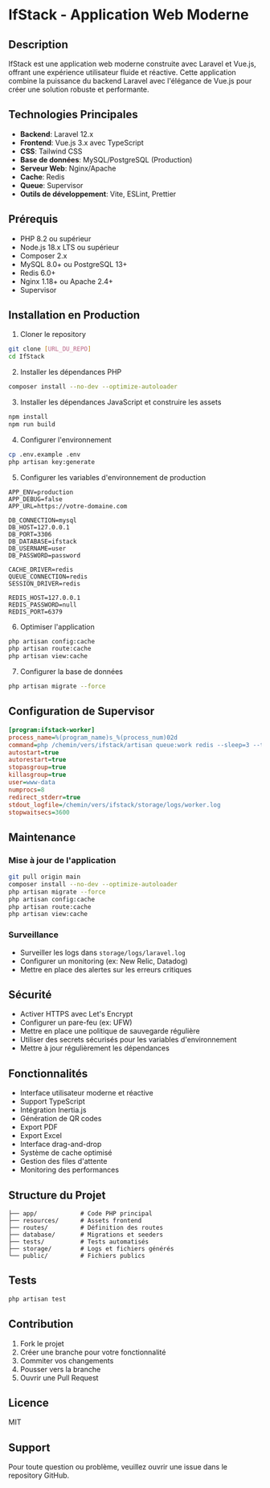 # IfStack - Application Web Moderne

## Description
IfStack est une application web moderne construite avec Laravel et Vue.js, offrant une expérience utilisateur fluide et réactive. Cette application combine la puissance du backend Laravel avec l'élégance de Vue.js pour créer une solution robuste et performante.

## Technologies Principales
- **Backend**: Laravel 12.x
- **Frontend**: Vue.js 3.x avec TypeScript
- **CSS**: Tailwind CSS
- **Base de données**: MySQL/PostgreSQL (Production)
- **Serveur Web**: Nginx/Apache
- **Cache**: Redis
- **Queue**: Supervisor
- **Outils de développement**: Vite, ESLint, Prettier

## Prérequis
- PHP 8.2 ou supérieur
- Node.js 18.x LTS ou supérieur
- Composer 2.x
- MySQL 8.0+ ou PostgreSQL 13+
- Redis 6.0+
- Nginx 1.18+ ou Apache 2.4+
- Supervisor

## Installation en Production

1. Cloner le repository
```bash
git clone [URL_DU_REPO]
cd IfStack
```

2. Installer les dépendances PHP
```bash
composer install --no-dev --optimize-autoloader
```

3. Installer les dépendances JavaScript et construire les assets
```bash
npm install
npm run build
```

4. Configurer l'environnement
```bash
cp .env.example .env
php artisan key:generate
```

5. Configurer les variables d'environnement de production
```env
APP_ENV=production
APP_DEBUG=false
APP_URL=https://votre-domaine.com

DB_CONNECTION=mysql
DB_HOST=127.0.0.1
DB_PORT=3306
DB_DATABASE=ifstack
DB_USERNAME=user
DB_PASSWORD=password

CACHE_DRIVER=redis
QUEUE_CONNECTION=redis
SESSION_DRIVER=redis

REDIS_HOST=127.0.0.1
REDIS_PASSWORD=null
REDIS_PORT=6379
```

6. Optimiser l'application
```bash
php artisan config:cache
php artisan route:cache
php artisan view:cache
```

7. Configurer la base de données
```bash
php artisan migrate --force
```

## Configuration de Supervisor

```ini
[program:ifstack-worker]
process_name=%(program_name)s_%(process_num)02d
command=php /chemin/vers/ifstack/artisan queue:work redis --sleep=3 --tries=3 --max-time=3600
autostart=true
autorestart=true
stopasgroup=true
killasgroup=true
user=www-data
numprocs=8
redirect_stderr=true
stdout_logfile=/chemin/vers/ifstack/storage/logs/worker.log
stopwaitsecs=3600
```

## Maintenance

### Mise à jour de l'application
```bash
git pull origin main
composer install --no-dev --optimize-autoloader
php artisan migrate --force
php artisan config:cache
php artisan route:cache
php artisan view:cache
```

### Surveillance
- Surveiller les logs dans `storage/logs/laravel.log`
- Configurer un monitoring (ex: New Relic, Datadog)
- Mettre en place des alertes sur les erreurs critiques

## Sécurité
- Activer HTTPS avec Let's Encrypt
- Configurer un pare-feu (ex: UFW)
- Mettre en place une politique de sauvegarde régulière
- Utiliser des secrets sécurisés pour les variables d'environnement
- Mettre à jour régulièrement les dépendances

## Fonctionnalités
- Interface utilisateur moderne et réactive
- Support TypeScript
- Intégration Inertia.js
- Génération de QR codes
- Export PDF
- Export Excel
- Interface drag-and-drop
- Système de cache optimisé
- Gestion des files d'attente
- Monitoring des performances

## Structure du Projet
```
├── app/            # Code PHP principal
├── resources/      # Assets frontend
├── routes/         # Définition des routes
├── database/       # Migrations et seeders
├── tests/          # Tests automatisés
├── storage/        # Logs et fichiers générés
└── public/         # Fichiers publics
```

## Tests
```bash
php artisan test
```

## Contribution
1. Fork le projet
2. Créer une branche pour votre fonctionnalité
3. Commiter vos changements
4. Pousser vers la branche
5. Ouvrir une Pull Request

## Licence
MIT

## Support
Pour toute question ou problème, veuillez ouvrir une issue dans le repository GitHub.

